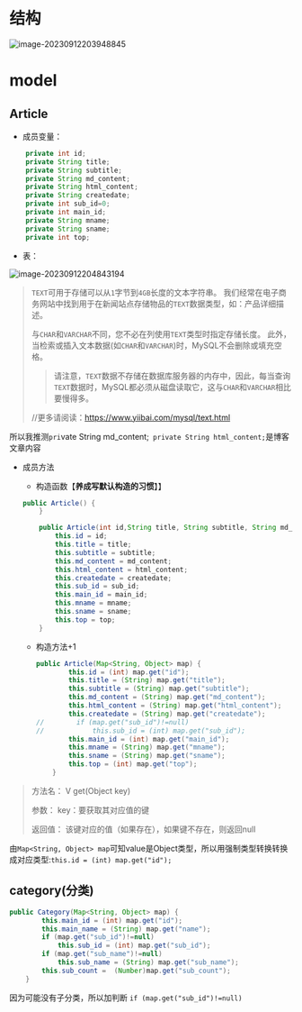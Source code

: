 # 结构

![image-20230912203948845](D:\学习资料\笔记\images\image-20230912203948845.png)



# model

## Article

- 成员变量：

```java
	private int id;
    private String title;
    private String subtitle;
    private String md_content;
    private String html_content;
    private String createdate;
    private int sub_id=0;
    private int main_id;
    private String mname;
    private String sname;
    private int top;
```

- 表：

![image-20230912204843194](D:\学习资料\笔记\images\image-20230912204843194.png)

> `TEXT`可用于存储可以从`1`字节到`4GB`长度的文本字符串。 我们经常在电子商务网站中找到用于在新闻站点存储物品的`TEXT`数据类型，如：产品详细描述。
>
> 与`CHAR`和`VARCHAR`不同，您不必在列使用`TEXT`类型时指定存储长度。 此外，当检索或插入文本数据(如`CHAR`和`VARCHAR`)时，MySQL不会删除或填充空格。
>
> > 请注意，`TEXT`数据不存储在数据库服务器的内存中，因此，每当查询`TEXT`数据时，MySQL都必须从磁盘读取它，这与`CHAR`和`VARCHAR`相比要慢得多。
>
> //更多请阅读：https://www.yiibai.com/mysql/text.html 

所以我推测`pri`vate String md_content;`
    private String html_content;`是博客文章内容

- 成员方法

  - 构造函数【**养成写默认构造的习惯**】】

  ```java
  public Article() {
      }
  
      public Article(int id,String title, String subtitle, String md_content, String html_content, String createdate, int sub_id, int main_id, String mname,String sname, int top) {
          this.id = id;
          this.title = title;
          this.subtitle = subtitle;
          this.md_content = md_content;
          this.html_content = html_content;
          this.createdate = createdate;
          this.sub_id = sub_id;
          this.main_id = main_id;
          this.mname = mname;
          this.sname = sname;
          this.top = top;
      }
  
  ```

  - 构造方法+1

    ```java
    public Article(Map<String, Object> map) {
            this.id = (int) map.get("id");
            this.title = (String) map.get("title");
            this.subtitle = (String) map.get("subtitle");
            this.md_content = (String) map.get("md_content");
            this.html_content = (String) map.get("html_content");
            this.createdate = (String) map.get("createdate");
    //        if (map.get("sub_id")!=null)
    //            this.sub_id = (int) map.get("sub_id");
            this.main_id = (int) map.get("main_id");
            this.mname = (String) map.get("mname");
            this.sname = (String) map.get("sname");
            this.top = (int) map.get("top");
        }
    ```

    

> 方法名：
> V get(Object key)
>
> 参数：
> key：要获取其对应值的键
>
> 返回值：
> 该键对应的值（如果存在），如果键不存在，则返回null

由`Map<String, Object> map`可知value是Object类型，所以用强制类型转换转换成对应类型:`this.id = (int) map.get("id");`

## category(分类)

```java
public Category(Map<String, Object> map) {
        this.main_id = (int) map.get("id");
        this.main_name = (String) map.get("name");
        if (map.get("sub_id")!=null)
            this.sub_id = (int) map.get("sub_id");
        if (map.get("sub_name")!=null)
            this.sub_name = (String) map.get("sub_name");
        this.sub_count =  (Number)map.get("sub_count");
    }
```

因为可能没有子分类，所以加判断 `if (map.get("sub_id")!=null)`



## 